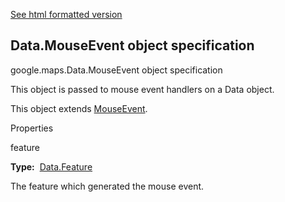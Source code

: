 [See html formatted version](https://huasofoundries.github.io/google-maps-documentation/Data.MouseEvent.html)


Data.MouseEvent object specification
------------------------------------

google.maps.Data.MouseEvent object specification

This object is passed to mouse event handlers on a Data object.

This object extends [MouseEvent](https://github.com/amenadiel/google-maps-documentation/blob/master/docs/MouseEvent.md).

Properties

feature

**Type:**  [Data.Feature](https://github.com/amenadiel/google-maps-documentation/blob/master/docs/Data.Feature.md)

The feature which generated the mouse event.